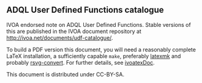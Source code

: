 ## ADQL User Defined Functions catalogue

IVOA endorsed note on ADQL User Defined Functions.  Stable versions of
this are published in the IVOA document repository at
http://ivoa.net/documents/udf-catalogue/.

To build a PDF version this document, you will need a reasonably
complete LaTeX installation, a sufficiently capable `make`, preferably
[latexmk](https://personal.psu.edu/~jcc8/software/latexmk/) and probably
[rsvg-convert](https://wiki.gnome.org/Projects/LibRsvg). For further
details, see [ivoatexDoc](https://ivoa.net/documents/Notes/IVOATex/).

This document is distributed under CC-BY-SA.
